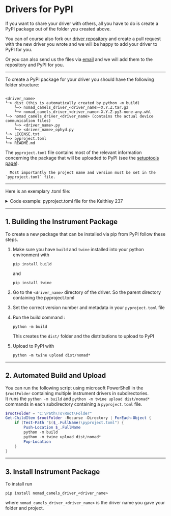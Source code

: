 # Drivers for PyPI

If you want to share your driver with others, all you have to do is create a PyPI package out of the folder you created above. 

You can of course also fork our [driver repository](https://github.com/FAU-LAP/CAMELS_drivers) and create a pull request with the new driver you wrote and we will be happy to add your driver to PyPI for you. 

Or you can also send us the files via [email](mailto:nomad-camels@fau.de) and we will add them to the repository and PyPI for you.

---

To create a PyPI package for your driver you should have the following folder structure:
```

<driver_name>
└─> dist (this is automatically created by python -m build)
    └─> nomad_camels_driver_<driver_name>-X.Y.Z.tar.gz
    └─> nomad_camels_driver_<driver_name>-X.Y.Z-py3-none-any.whl
└─> nomad_camels_driver_<driver_name> (contains the actual device communication files)
    └─> <driver_name>.py
    └─> <driver_name>_ophyd.py
└─> LICENSE.txt
└─> pyproject.toml
└─> README.md
```

The `pyproject.toml` file contains most of the relevant information concerning the package that will be uploaded to PyPI (see the [setuptools page](https://setuptools.pypa.io/en/latest/userguide/quickstart.html)).

```{note}
  Most importantly the project name and version must be set in the `pyproject.toml` file.
```


---

Here is an exemplary .toml file:

<details>
  <summary>Code example: pyproject.toml file for the  Keithley 237</summary>

```toml
[build-system]
requires = ["setuptools>=61.0"]
build-backend = "setuptools.build_meta"

[project]
name = "nomad_camels_driver_keithley_237"
version = "0.1.4"
authors = [
    { name="FAIRmat - HU Berlin", email="nomad-camels@fau.de" }
]
description = "Instrument driver for the Keithley 237 SMU."
readme = "README.md"
requires-python = ">=3.9.6"
classifiers = [
    "Programming Language :: Python :: 3",
    "License :: OSI Approved :: GNU Lesser General Public License v2 (LGPLv2)",
    "Operating System :: Microsoft :: Windows",
]
dependencies = [
    "pyvisa",
    "pyvisa-py"
]
[project.urls]
"GitHub Page" = "https://github.com/FAU-LAP/NOMAD-CAMELS"
"Documentation" = "https://fau-lap.github.io/NOMAD-CAMELS/"
```

</details>

---

## 1. Building the Instrument Package

To create a new package that can be installed via pip from PyPI follow these steps.

1. Make sure you have `build` and `twine` installed into your python environment with
   ```
   pip install build
   ``` 
   and 
   ```
   pip install twine
   ``` 

2. Go to the `<driver_name>` directory of the driver. So the parent directory containing the pyproject.toml
3. Set the correct version number and metadata in your `pyproject.toml` file
4. Run the build command : 
   ```
   python -m build
   ```
   This creates the `dist/` folder and the distributions to upload to PyPI
5. Upload to PyPI with
    ```console
    python -m twine upload dist/nomad*
    ```

---

## 2. Automated Build and Upload
You can run the following script using microsoft PowerShell in the `$rootFolder` containing multiple instrument drivers in subdirectories.\
It runs the `python -m build` and `python -m twine upload dist/nomad*` commands in each subdirectory containing a `pyproject.toml` file.

```powershell
$rootFolder = "C:\Path\To\Root\Folder"
Get-ChildItem $rootFolder -Recurse -Directory | ForEach-Object {
    if (Test-Path "$($_.FullName)\pyproject.toml") {
        Push-Location $_.FullName
        python -m build
        python -m twine upload dist/nomad*
        Pop-Location
    }
}
```


---

## 3. Install Instrument Package
To install  run
```console
pip install nomad_camels_driver_<driver_name>
```
where `nomad_camels_driver_<driver_name>` is the driver name you gave your folder and project.